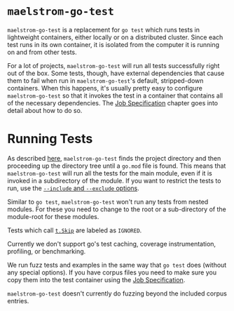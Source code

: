# `maelstrom-go-test`

`maelstrom-go-test` is a replacement for `go test` which runs tests in
lightweight containers, either locally or on a distributed cluster. Since each
test runs in its own container, it is isolated from the computer it is running
on and from other tests.

For a lot of projects, `maelstrom-go-test` will run all tests successfully
right out of the box. Some tests, though, have external dependencies that cause
them to fail when run in `maelstrom-go-test`'s default, stripped-down
containers. When this happens, it's usually pretty easy to configure
`maelstrom-go-test` so that it invokes the test in a container that contains
all of the necessary dependencies. The [Job
Specification](go-test/spec.md) chapter goes into detail about how to
do so.

# Running Tests

As described [here](dirs.html#project-directory), `maelstrom-go-test` finds the
project directory and then proceeding up the directory tree until a `go.mod`
file is found. This means that `maelstrom-go-test` will run all the tests for
the main module, even if it is invoked in a subdirectory of the module. If you
want to restrict the tests to run, use the [`--include` and `--exclude`
options](go-test/cli.md#include-and-exclude).

Similar to `go test`, `maelstrom-go-test` won't run any tests from nested
modules. For these you need to change to the root or a sub-directory of the
module-root for these modules.

Tests which call [`t.Skip`](https://pkg.go.dev/testing#hdr-Skipping) are labeled as `IGNORED`.

Currently we don't support go's test caching, coverage instrumentation,
profiling, or benchmarking.

We run fuzz tests and examples in the same way that `go test` does (without any
special options). If you have corpus files you need to make sure you copy them
into the test container using the [Job Specification](go-test/spec.md).

`maelstrom-go-test` doesn't currently do fuzzing beyond the included corpus
entries.
